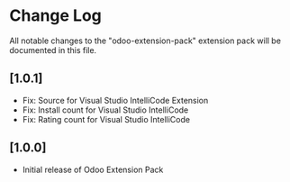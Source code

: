 # Change Log

All notable changes to the "odoo-extension-pack" extension pack will be documented in this file.

## [1.0.1]

- Fix: Source for Visual Studio IntelliCode Extension
- Fix: Install count for Visual Studio IntelliCode
- Fix: Rating count for Visual Studio IntelliCode

## [1.0.0]

- Initial release of Odoo Extension Pack
